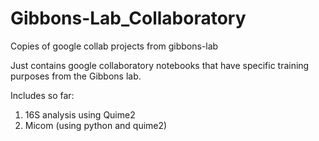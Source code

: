 # Gibbons-Lab_Collaboratory
Copies of google collab projects from gibbons-lab

Just contains google collaboratory notebooks that have specific training purposes from the Gibbons lab. 

Includes so far:
1. 16S analysis using Quime2
2. Micom (using python and quime2)
